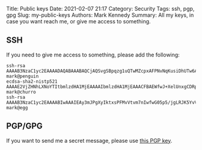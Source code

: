 Title: Public keys
Date: 2021-02-07 21:17
Category: Security
Tags: ssh, pgp, gpg
Slug: my-public-keys
Authors: Mark Kennedy
Summary: All my keys, in case you want reach me, or give me access to something.

## SSH 

If you need to give me access to something, please add the following:

```
ssh-rsa AAAAB3NzaC1yc2EAAAADAQABAAABAQCjAQSvgSBpqzg1uQTwMZcpxAFPNvNqKusiDhUTw6AqzMls7uCfjkhVO1To7wa37yg4FmwucqkYxS9puNOFLdW1mc8fX14E4JNgNZZNZ3plSnbH9j77GX3UnvA/OZiqQmJuTDMwQhbodPCtZZrbEwztoanmyemj/yeCWFkriGeQOVU2OSccziF1I3F8rhmmtmcIuwnsBBxsjmdLOCuTo6jbCl86hfezssVN4QziEAWVYRarNyGl34sZsxIy+3mg59cSygi/8TJ3LZz60wRkvOt/fmpGoJOZX/i3e555EJVXXqIMTsCa9AFCRNXd6QjG8s1pAFc513M8ErnzgNbzIeaz mark@penguin
ecdsa-sha2-nistp521 AAAAE2VjZHNhLXNoYTItbmlzdHA1MjEAAAAIbmlzdHA1MjEAAACFBAEWfwJ+XelUnxgCDRpfVzQAamyjRgJzS0lw8/DGlJvE8RHLpAdaEmskhdkQIrsOW+Iq4j5Z5IxmnbinrOR4ehLwGwBYvZ4aCPZcUHa6a37GiV+Q3svFai7VxQKRWhOBHcJW5mzI2J4aNsDMWnGYn1hbsw1duYd/m3+K9+bT6Hvm0NUlkQ== mark@churro
ssh-rsa AAAAB3NzaC1yc2EAAAABIwAAAIEAy3mJPgXyIktxsPFMvVtvm7nIwfwG05p5/jgLRJK5YvVcH83pKAeaeRv4xmBsipYPx1gsNc5vNBKIkj0IheidhCxAlT3BVtaG1z7TH30G8o3M/bk3cH2vJII5vHE86+u09k3bD9Ovo+wV1dAzwCA1EUjBz9VgBJGZhia34eZ+Oks= mark@egg
```
## PGP/GPG

If you want to send me a secret message, please use [this PGP key](https://keyserver.ubuntu.com/pks/lookup?op=get&search=0x45b9e621c5076648709e75b462ca451cce9d6c01).
